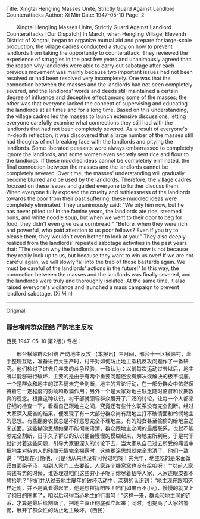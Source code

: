 Title: Xingtai Hengling Masses Unite, Strictly Guard Against Landlord Counterattacks
Author: Xi Min
Date: 1947-05-10
Page: 2

　　Xingtai Hengling Masses Unite, Strictly Guard Against Landlord Counterattacks
    [Our Dispatch] In March, when Hengling Village, Eleventh District of Xingtai, began to organize mutual aid and prepare for large-scale production, the village cadres conducted a study on how to prevent landlords from taking the opportunity to counterattack. They reviewed the experience of struggles in the past few years and unanimously agreed that: the reason why landlords were able to carry out sabotage after each previous movement was mainly because two important issues had not been resolved or had been resolved very incompletely. One was that the connection between the masses and the landlords had not been completely severed, and the landlords' words and deeds still maintained a certain degree of influence and deceptive effect among some of the masses; the other was that everyone lacked the concept of supervising and educating the landlords at all times and for a long time. Based on this understanding, the village cadres led the masses to launch extensive discussions, letting everyone carefully examine what connections they still had with the landlords that had not been completely severed. As a result of everyone's in-depth reflection, it was discovered that a large number of the masses still had thoughts of not breaking face with the landlords and pitying the landlords. Some liberated peasants were always embarrassed to completely ignore the landlords, and some women even secretly sent rice and flour to the landlords. If these muddled ideas cannot be completely eliminated, the final connection between the masses and the landlords cannot be completely severed. Over time, the masses' understanding will gradually become blurred and be used by the landlords. Therefore, the village cadres focused on these issues and guided everyone to further discuss them. When everyone fully exposed the cruelty and ruthlessness of the landlords towards the poor from their past suffering, these muddled ideas were completely eliminated. They unanimously said: "We pity him now, but he has never pitied us! In the famine years, the landlords ate rice, steamed buns, and white noodle soup, but when we went to their door to beg for food, they didn't even give us a cornbread!" "Before, when they were rich and powerful, who paid attention to us poor fellows? Even if you try to please them, they wouldn't even bother to look at you!" They also deeply realized from the landlords' repeated sabotage activities in the past years that: "The reason why the landlords are so close to us now is not because they really look up to us, but because they want to win us over! If we are not careful again, we will slowly fall into the trap of those bastards again. We must be careful of the landlords' actions in the future!" In this way, the connection between the masses and the landlords was finally severed, and the landlords were truly and thoroughly isolated. At the same time, it also raised everyone's vigilance and launched a mass campaign to prevent landlord sabotage. (Xi Min)



<hr /> 

Original: 


### 邢台横岭群众团结  严防地主反攻
西民
1947-05-10
第2版()
专栏：

　　邢台横岭群众团结
    严防地主反攻
    【本报讯】三月间，邢台十一区横岭村，着手整理互助，准备进行大生产时，村干对如何防止地主乘机反攻问题作了一番研究。他们检讨了过去几年来的斗争经验，一致认为：以前每次运动过去以后，地主所以能够进行破坏，主要的是由于有两个重要问题还没有解决或解决的极不彻底。一个是群众和地主的联系尚未完全割断，地主的言论行动，在一部分群众中依然保持着它一定程度的影响和欺骗作用；另外一个是大家对地主缺乏随时监督和长期教育的观念。根据这种认识，村干部就领导群众展开了广泛的讨论，让每一个人都来仔细的检查一下，看看自己跟地主之间，究竟还有些什么联系没有完全割断。经过大家深入反省的结果，便发现了有一大部分群众尚有跟地主打不破情面和怜悯地主的思想。有些翻身农民总是不好意思完全不理地主，有的妇女甚至偷偷的给地主送米送面。这些糊涂思想如果不能彻底肃清，群众跟地主之间的最后联系，也就不能够完全割断，日子久了群众的认识便会慢慢的模糊起来，为地主所利用。于是村干就针对着这些问题，引导大家更深入的讨论下去，当大家从自己过去所受的痛苦中把地主对待穷人的残酷无情完全揭露时，这些糊涂思想就完全肃清了，他们一致说：“咱现在可怜他，可是他从来也没有可怜过咱呀！灾荒年，地主吃的是米面馍馍白面条子汤，咱到人家门上去要饭，人家连个糠窝窝也没有给咱呀！”“以前人家有钱有势的时候，谁答理过咱们这些穷小子呢？你尽着招呼人家，人家连眼皮都不想抬呢？”他们并从过去地主屡年的破坏活动中，深刻的认识到：“地主现在跟咱这样近附，并不是真看得起咱，他是想拉拢咱哩！咱们如果再不小心，慢慢的就又上了狗日的圈套了，咱以后可得当心地主的行事呵！”这样一来，群众和地主间的连系，才算是最后给割断了，把地主真正彻底孤立起来；同时，也提高了大家的警惕，展开了群众性的防止地主破坏。（西民）
